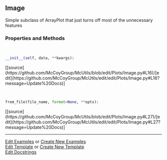 ## <a id="McUtils.Plots.Image.Image">Image</a>
Simple subclass of ArrayPlot that just turns off most of the unnecessary features

### Properties and Methods
<a id="McUtils.Plots.Image.Image.__init__" class="docs-object-method">&nbsp;</a> 
```python
__init__(self, data, **kwargs): 
```
<div class="docs-source-link" markdown="1">
[[source](https://github.com/McCoyGroup/McUtils/blob/edit/Plots/Image.py#L16)/[edit](https://github.com/McCoyGroup/McUtils/edit/edit/Plots/Image.py#L16?message=Update%20Docs)]
</div>

<a id="McUtils.Plots.Image.Image.from_file" class="docs-object-method">&nbsp;</a> 
```python
from_file(file_name, format=None, **opts): 
```
<div class="docs-source-link" markdown="1">
[[source](https://github.com/McCoyGroup/McUtils/blob/edit/Plots/Image.py#L27)/[edit](https://github.com/McCoyGroup/McUtils/edit/edit/Plots/Image.py#L27?message=Update%20Docs)]
</div>





___

[Edit Examples](https://github.com/McCoyGroup/McUtils/edit/edit/ci/examples/McUtils/Plots/Image/Image.md) or 
[Create New Examples](https://github.com/McCoyGroup/McUtils/new/edit/?filename=ci/examples/McUtils/Plots/Image/Image.md) <br/>
[Edit Template](https://github.com/McCoyGroup/McUtils/edit/edit/ci/docs/McUtils/Plots/Image/Image.md) or 
[Create New Template](https://github.com/McCoyGroup/McUtils/new/edit/?filename=ci/docs/templates/McUtils/Plots/Image/Image.md) <br/>
[Edit Docstrings](https://github.com/McCoyGroup/McUtils/edit/edit/McUtils/Plots/Image.py?message=Update%20Docs)
